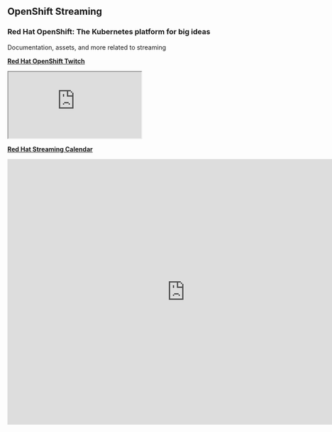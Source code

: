 ## OpenShift Streaming

### Red Hat OpenShift: The Kubernetes platform for big ideas

Documentation, assets, and more related to streaming

[**Red Hat OpenShift Twitch**](https://www.twitch.tv/redhatopenshift)

<iframe src="https://player.twitch.tv/?channel=redhatopenshift&parent=www.example.com"></iframe>

[**Red Hat Streaming Calendar**](https://red.ht/streamcal)

<iframe src="https://calendar.google.com/calendar/embed?src=redhatstreaming%40gmail.com&ctz=America%2FDetroit" style="border: 0" width="800" height="600" frameborder="0" scrolling="no"></iframe>
